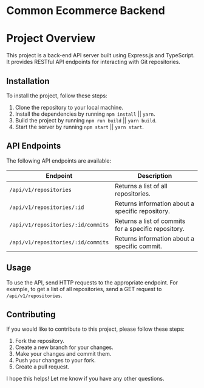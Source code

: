 # Common Ecommerce Backend

# Project Overview

This project is a back-end API server built using Express.js and TypeScript. It provides RESTful API endpoints for interacting with Git repositories.

## Installation

To install the project, follow these steps:

1. Clone the repository to your local machine.
2. Install the dependencies by running `npm install` || `yarn`.
3. Build the project by running `npm run build` || `yarn build`.
4. Start the server by running `npm start` || `yarn start`.

## API Endpoints

The following API endpoints are available:

| Endpoint                           | Description                                          |
| ---------------------------------- | ---------------------------------------------------- |
| `/api/v1/repositories`             | Returns a list of all repositories.                  |
| `/api/v1/repositories/:id`         | Returns information about a specific repository.     |
| `/api/v1/repositories/:id/commits` | Returns a list of commits for a specific repository. |
| `/api/v1/repositories/:id/commits` | Returns information about a specific commit.         |

## Usage

To use the API, send HTTP requests to the appropriate endpoint. For example, to get a list of all repositories, send a GET request to `/api/v1/repositories`.

## Contributing

If you would like to contribute to this project, please follow these steps:

1. Fork the repository.
2. Create a new branch for your changes.
3. Make your changes and commit them.
4. Push your changes to your fork.
5. Create a pull request.

I hope this helps! Let me know if you have any other questions.
